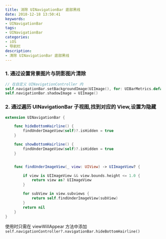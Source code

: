 ```yaml
---
title: 消除 UINavigationBar 底部黑线
date: 2018-12-18 13:50:41
keywords:
- UINavigationBar
tags:
- UINavigationBar
categories:
- iOS
- 导航栏
description:
- 清除 UINavigationBar 底部黑线
---
```

### 1. 通过设置背景图片与阴影图片清除
```swift
// 在自定义 UINavigationController 内
self.navigationBar.setBackgroundImage(UIImage(), for: UIBarMetrics.default)
self.navigationBar.shadowImage = UIImage()
```
### 2. 通过遍历 UINavigationBar 子视图,找到对应的 View,设置为隐藏
```swift
extension UINavigationBar {

    func hideBottomHairline() {
        findUnderImageView(self)?.isHidden = true
    }

    func showBottomHairline() {
        findUnderImageView(self)?.isHidden = true
    }


    func findUnderImageView(_ view: UIView) -> UIImageView? {

        if view is UIImageView && view.bounds.height <= 1.0 {
            return view as? UIImageView
        }

        for subView in view.subviews {
            return self.findUnderImageView(subView)
        }
        return nil
    }
}
```
使用时只需在 viewWillAppear 方法中添加  ``` self.navigationController?.navigationBar.hideBottomHairline()```

